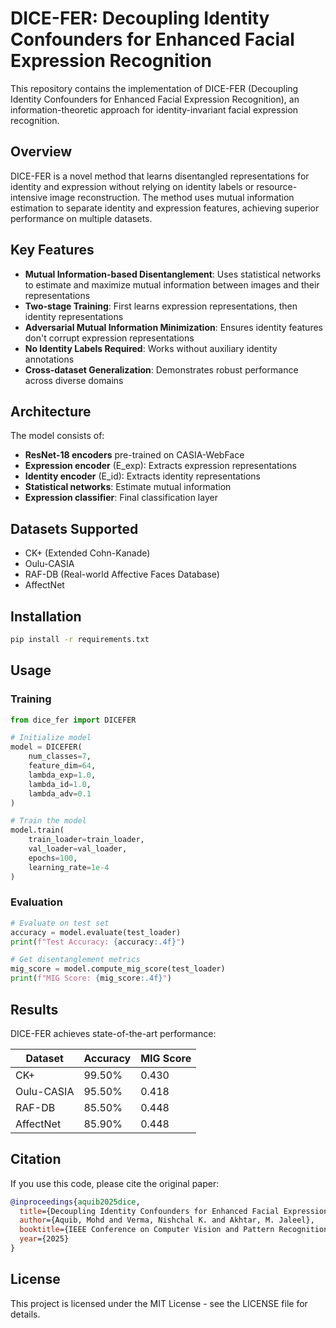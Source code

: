 # DICE-FER: Decoupling Identity Confounders for Enhanced Facial Expression Recognition

This repository contains the implementation of DICE-FER (Decoupling Identity Confounders for Enhanced Facial Expression Recognition), an information-theoretic approach for identity-invariant facial expression recognition.

## Overview

DICE-FER is a novel method that learns disentangled representations for identity and expression without relying on identity labels or resource-intensive image reconstruction. The method uses mutual information estimation to separate identity and expression features, achieving superior performance on multiple datasets.

## Key Features

- **Mutual Information-based Disentanglement**: Uses statistical networks to estimate and maximize mutual information between images and their representations
- **Two-stage Training**: First learns expression representations, then identity representations
- **Adversarial Mutual Information Minimization**: Ensures identity features don't corrupt expression representations
- **No Identity Labels Required**: Works without auxiliary identity annotations
- **Cross-dataset Generalization**: Demonstrates robust performance across diverse domains

## Architecture

The model consists of:
- **ResNet-18 encoders** pre-trained on CASIA-WebFace
- **Expression encoder** (E_exp): Extracts expression representations
- **Identity encoder** (E_id): Extracts identity representations  
- **Statistical networks**: Estimate mutual information
- **Expression classifier**: Final classification layer

## Datasets Supported

- CK+ (Extended Cohn-Kanade)
- Oulu-CASIA
- RAF-DB (Real-world Affective Faces Database)
- AffectNet

## Installation

```bash
pip install -r requirements.txt
```

## Usage

### Training

```python
from dice_fer import DICEFER

# Initialize model
model = DICEFER(
    num_classes=7,
    feature_dim=64,
    lambda_exp=1.0,
    lambda_id=1.0,
    lambda_adv=0.1
)

# Train the model
model.train(
    train_loader=train_loader,
    val_loader=val_loader,
    epochs=100,
    learning_rate=1e-4
)
```

### Evaluation

```python
# Evaluate on test set
accuracy = model.evaluate(test_loader)
print(f"Test Accuracy: {accuracy:.4f}")

# Get disentanglement metrics
mig_score = model.compute_mig_score(test_loader)
print(f"MIG Score: {mig_score:.4f}")
```

## Results

DICE-FER achieves state-of-the-art performance:

| Dataset | Accuracy | MIG Score |
|---------|----------|-----------|
| CK+     | 99.50%   | 0.430     |
| Oulu-CASIA | 95.50% | 0.418     |
| RAF-DB  | 85.50%   | 0.448     |
| AffectNet | 85.90% | 0.448     |

## Citation

If you use this code, please cite the original paper:

```bibtex
@inproceedings{aquib2025dice,
  title={Decoupling Identity Confounders for Enhanced Facial Expression Recognition: An Information-Theoretic Approach},
  author={Aquib, Mohd and Verma, Nishchal K. and Akhtar, M. Jaleel},
  booktitle={IEEE Conference on Computer Vision and Pattern Recognition Workshops},
  year={2025}
}
```

## License

This project is licensed under the MIT License - see the LICENSE file for details. 